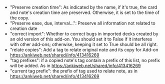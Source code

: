 * "Preserve creation time": As indicated by the name, if it's true, the card and note's creation time are preserved. Otherwise, it is set to the time of the copy.
* "Preserve ease, due, interval...": Preserve all information not related to creation date
* "correct import": Whether to correct bugs in imported decks created by an old version of this add-on. You should set it to False if it interferes with other add-ons; otherwise, keeping it set to True should be all right.
* "relate copies": Add a tag to relate original note and its copy for Add-on https://ankiweb.net/shared/info/413416269
* "tag prefixes": if a copied note's tag contain a prefix of this list, no prefix will be added. As in https://ankiweb.net/shared/info/413416269
* "current tag prefix": the prefix of tag used to relate note, as in https://ankiweb.net/shared/info/413416269